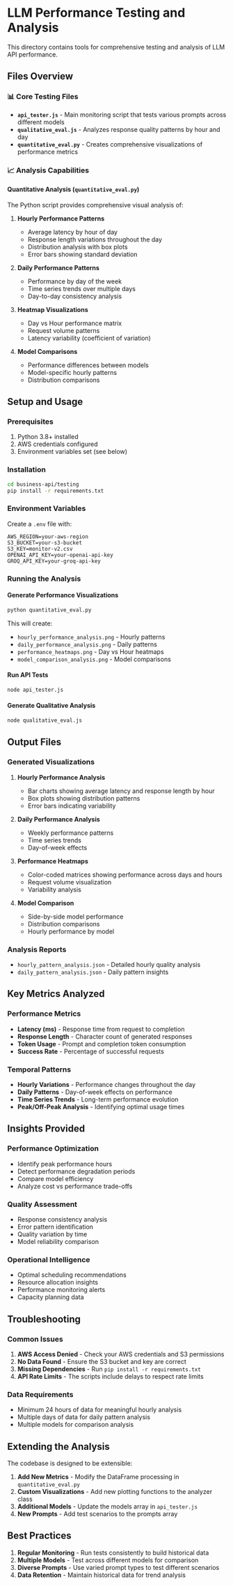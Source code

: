 # LLM Performance Testing and Analysis

This directory contains tools for comprehensive testing and analysis of LLM API performance.

## Files Overview

### 📊 Core Testing Files

-   **`api_tester.js`** - Main monitoring script that tests various prompts across different models
-   **`qualitative_eval.js`** - Analyzes response quality patterns by hour and day
-   **`quantitative_eval.py`** - Creates comprehensive visualizations of performance metrics

### 📈 Analysis Capabilities

#### Quantitative Analysis (`quantitative_eval.py`)

The Python script provides comprehensive visual analysis of:

1. **Hourly Performance Patterns**

    - Average latency by hour of day
    - Response length variations throughout the day
    - Distribution analysis with box plots
    - Error bars showing standard deviation

2. **Daily Performance Patterns**

    - Performance by day of the week
    - Time series trends over multiple days
    - Day-to-day consistency analysis

3. **Heatmap Visualizations**

    - Day vs Hour performance matrix
    - Request volume patterns
    - Latency variability (coefficient of variation)

4. **Model Comparisons**
    - Performance differences between models
    - Model-specific hourly patterns
    - Distribution comparisons

## Setup and Usage

### Prerequisites

1. Python 3.8+ installed
2. AWS credentials configured
3. Environment variables set (see below)

### Installation

```bash
cd business-api/testing
pip install -r requirements.txt
```

### Environment Variables

Create a `.env` file with:

```env
AWS_REGION=your-aws-region
S3_BUCKET=your-s3-bucket
S3_KEY=monitor-v2.csv
OPENAI_API_KEY=your-openai-api-key
GROQ_API_KEY=your-groq-api-key
```

### Running the Analysis

#### Generate Performance Visualizations

```bash
python quantitative_eval.py
```

This will create:

-   `hourly_performance_analysis.png` - Hourly patterns
-   `daily_performance_analysis.png` - Daily patterns
-   `performance_heatmaps.png` - Day vs Hour heatmaps
-   `model_comparison_analysis.png` - Model comparisons

#### Run API Tests

```bash
node api_tester.js
```

#### Generate Qualitative Analysis

```bash
node qualitative_eval.js
```

## Output Files

### Generated Visualizations

1. **Hourly Performance Analysis**

    - Bar charts showing average latency and response length by hour
    - Box plots showing distribution patterns
    - Error bars indicating variability

2. **Daily Performance Analysis**

    - Weekly performance patterns
    - Time series trends
    - Day-of-week effects

3. **Performance Heatmaps**

    - Color-coded matrices showing performance across days and hours
    - Request volume visualization
    - Variability analysis

4. **Model Comparison**
    - Side-by-side model performance
    - Distribution comparisons
    - Hourly performance by model

### Analysis Reports

-   `hourly_pattern_analysis.json` - Detailed hourly quality analysis
-   `daily_pattern_analysis.json` - Daily pattern insights

## Key Metrics Analyzed

### Performance Metrics

-   **Latency (ms)** - Response time from request to completion
-   **Response Length** - Character count of generated responses
-   **Token Usage** - Prompt and completion token consumption
-   **Success Rate** - Percentage of successful requests

### Temporal Patterns

-   **Hourly Variations** - Performance changes throughout the day
-   **Daily Patterns** - Day-of-week effects on performance
-   **Time Series Trends** - Long-term performance evolution
-   **Peak/Off-Peak Analysis** - Identifying optimal usage times

## Insights Provided

### Performance Optimization

-   Identify peak performance hours
-   Detect performance degradation periods
-   Compare model efficiency
-   Analyze cost vs performance trade-offs

### Quality Assessment

-   Response consistency analysis
-   Error pattern identification
-   Quality variation by time
-   Model reliability comparison

### Operational Intelligence

-   Optimal scheduling recommendations
-   Resource allocation insights
-   Performance monitoring alerts
-   Capacity planning data

## Troubleshooting

### Common Issues

1. **AWS Access Denied** - Check your AWS credentials and S3 permissions
2. **No Data Found** - Ensure the S3 bucket and key are correct
3. **Missing Dependencies** - Run `pip install -r requirements.txt`
4. **API Rate Limits** - The scripts include delays to respect rate limits

### Data Requirements

-   Minimum 24 hours of data for meaningful hourly analysis
-   Multiple days of data for daily pattern analysis
-   Multiple models for comparison analysis

## Extending the Analysis

The codebase is designed to be extensible:

1. **Add New Metrics** - Modify the DataFrame processing in `quantitative_eval.py`
2. **Custom Visualizations** - Add new plotting functions to the analyzer class
3. **Additional Models** - Update the models array in `api_tester.js`
4. **New Prompts** - Add test scenarios to the prompts array

## Best Practices

1. **Regular Monitoring** - Run tests consistently to build historical data
2. **Multiple Models** - Test across different models for comparison
3. **Diverse Prompts** - Use varied prompt types to test different scenarios
4. **Data Retention** - Maintain historical data for trend analysis
